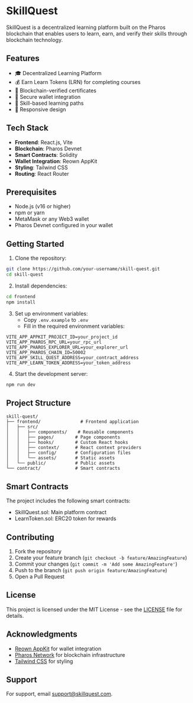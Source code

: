 # SkillQuest

SkillQuest is a decentralized learning platform built on the Pharos blockchain that enables users to learn, earn, and verify their skills through blockchain technology.

## Features

- 🎓 Decentralized Learning Platform
- 💰 Earn Learn Tokens (LRN) for completing courses
- 📜 Blockchain-verified certificates
- 🔐 Secure wallet integration
- 🎯 Skill-based learning paths
- 📱 Responsive design

## Tech Stack

- **Frontend**: React.js, Vite
- **Blockchain**: Pharos Devnet
- **Smart Contracts**: Solidity
- **Wallet Integration**: Reown AppKit
- **Styling**: Tailwind CSS
- **Routing**: React Router

## Prerequisites

- Node.js (v16 or higher)
- npm or yarn
- MetaMask or any Web3 wallet
- Pharos Devnet configured in your wallet

## Getting Started

1. Clone the repository:
```bash
git clone https://github.com/your-username/skill-quest.git
cd skill-quest
```

2. Install dependencies:
```bash
cd frontend
npm install
```

3. Set up environment variables:
   - Copy `.env.example` to `.env`
   - Fill in the required environment variables:
```env
VITE_APP_APPKIT_PROJECT_ID=your_project_id
VITE_APP_PHAROS_RPC_URL=your_rpc_url
VITE_APP_PHAROS_EXPLORER_URL=your_explorer_url
VITE_APP_PHAROS_CHAIN_ID=50002
VITE_APP_SKILL_QUEST_ADDRESS=your_contract_address
VITE_APP_LEARN_TOKEN_ADDRESS=your_token_address
```

4. Start the development server:
```bash
npm run dev
```

## Project Structure

```
skill-quest/
├── frontend/               # Frontend application
│   ├── src/
│   │   ├── components/    # Reusable components
│   │   ├── pages/        # Page components
│   │   ├── hooks/        # Custom React hooks
│   │   ├── context/      # React context providers
│   │   ├── config/       # Configuration files
│   │   └── assets/       # Static assets
│   └── public/           # Public assets
└── contract/             # Smart contracts
```

## Smart Contracts

The project includes the following smart contracts:
- SkillQuest.sol: Main platform contract
- LearnToken.sol: ERC20 token for rewards

## Contributing

1. Fork the repository
2. Create your feature branch (`git checkout -b feature/AmazingFeature`)
3. Commit your changes (`git commit -m 'Add some AmazingFeature'`)
4. Push to the branch (`git push origin feature/AmazingFeature`)
5. Open a Pull Request

## License

This project is licensed under the MIT License - see the [LICENSE](LICENSE) file for details.

## Acknowledgments

- [Reown AppKit](https://reown.io) for wallet integration
- [Pharos Network](https://pharosscan.xyz) for blockchain infrastructure
- [Tailwind CSS](https://tailwindcss.com) for styling

## Support

For support, email support@skillquest.com. 